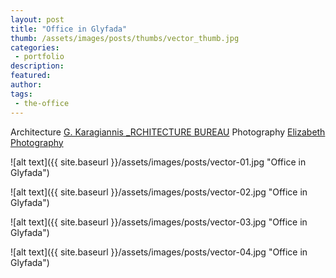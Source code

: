 ```yaml
---
layout: post
title: "Office in Glyfada"
thumb: /assets/images/posts/thumbs/vector_thumb.jpg
categories:
 - portfolio
description:
featured:
author: 
tags:
 - the-office
---
```


<p class="credits">
    <span class="title">Architecture</span>
        <span class="contributor"><a href="https://www.architecturebureau.gr">G. Karagiannis _RCHITECTURE BUREAU</a></span>
    <span class="title">Photography</span>
        <span class="contributor"><a href="https://queenelizadeth.wixsite.com/mysite">Elizabeth Photography</a></span>
</p>

![alt text]({{ site.baseurl }}/assets/images/posts/vector-01.jpg "Office in Glyfada")

![alt text]({{ site.baseurl }}/assets/images/posts/vector-02.jpg "Office in Glyfada")

![alt text]({{ site.baseurl }}/assets/images/posts/vector-03.jpg "Office in Glyfada")

![alt text]({{ site.baseurl }}/assets/images/posts/vector-04.jpg "Office in Glyfada")